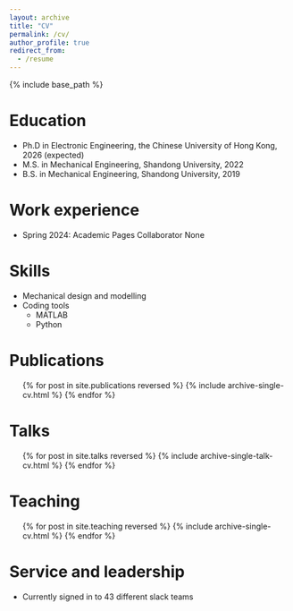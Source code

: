 ```yaml
---
layout: archive
title: "CV"
permalink: /cv/
author_profile: true
redirect_from:
  - /resume
---
```


{% include base_path %}

Education
======
* Ph.D in Electronic Engineering, the Chinese University of Hong Kong, 2026 (expected)
* M.S. in Mechanical Engineering, Shandong University, 2022
* B.S. in Mechanical Engineering, Shandong University, 2019

Work experience
======
* Spring 2024: Academic Pages Collaborator
None
  
Skills
======
* Mechanical design and modelling
* Coding tools
  * MATLAB
  * Python

Publications
======
  <ul>{% for post in site.publications reversed %}
    {% include archive-single-cv.html %}
  {% endfor %}</ul>
  
Talks
======
  <ul>{% for post in site.talks reversed %}
    {% include archive-single-talk-cv.html  %}
  {% endfor %}</ul>
  
Teaching
======
  <ul>{% for post in site.teaching reversed %}
    {% include archive-single-cv.html %}
  {% endfor %}</ul>
  
Service and leadership
======
* Currently signed in to 43 different slack teams
